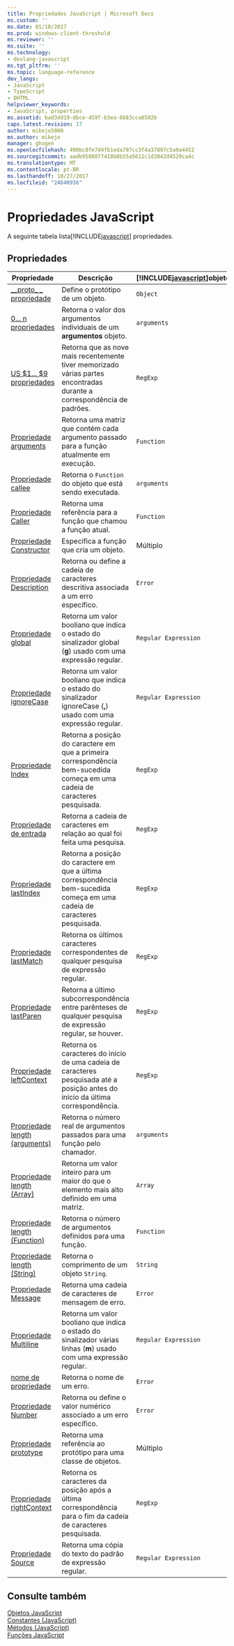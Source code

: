 ```yaml
---
title: Propriedades JavaScript | Microsoft Docs
ms.custom: ''
ms.date: 01/18/2017
ms.prod: windows-client-threshold
ms.reviewer: ''
ms.suite: ''
ms.technology:
- devlang-javascript
ms.tgt_pltfrm: ''
ms.topic: language-reference
dev_langs:
- JavaScript
- TypeScript
- DHTML
helpviewer_keywords:
- JavaScript, properties
ms.assetid: bad3dd19-dbce-459f-b3ea-6b83cca8502b
caps.latest.revision: 17
author: mikejo5000
ms.author: mikejo
manager: ghogen
ms.openlocfilehash: 490bc8fe7d4fb1eda797cc3f4a37897c5a9a4452
ms.sourcegitcommit: aadb9588877418b8b55a5612c1d3842d4520ca4c
ms.translationtype: MT
ms.contentlocale: pt-BR
ms.lasthandoff: 10/27/2017
ms.locfileid: "24640936"
---
```

# <a name="javascript-properties"></a>Propriedades JavaScript
A seguinte tabela lista[!INCLUDE[javascript](../../javascript/includes/javascript-md.md)] propriedades.  
  
## <a name="properties"></a>Propriedades  
  
|Propriedade|Descrição|[!INCLUDE[javascript](../../javascript/includes/javascript-md.md)]objeto|  
|--------------|-----------------|-----------------------------------------------------------------------|  
|[__proto\_ \_ propriedade](../../javascript/reference/proto-property-object-javascript.md)|Define o protótipo de um objeto.|`Object`|  
|[0... n propriedades](../../javascript/reference/0-dot-dot-dot-n-properties-arguments-javascript.md)|Retorna o valor dos argumentos individuais de um **argumentos** objeto.|`arguments`|  
|[US $1... $9 propriedades](../../javascript/reference/dollar-1-dot-dot-dot-dollar-9-properties-regexp-javascript.md)|Retorna que as nove mais recentemente tiver memorizado várias partes encontradas durante a correspondência de padrões.|`RegExp`|  
|[Propriedade arguments](../../javascript/reference/arguments-property-function-javascript.md)|Retorna uma matriz que contém cada argumento passado para a função atualmente em execução.|`Function`|  
|[Propriedade callee](../../javascript/reference/callee-property-arguments-javascript.md)|Retorna o `Function` do objeto que está sendo executada.|`arguments`|  
|[Propriedade Caller](../../javascript/reference/caller-property-function-javascript.md)|Retorna uma referência para a função que chamou a função atual.|`Function`|  
|[Propriedade Constructor](../../javascript/reference/constructor-property-object-javascript.md)|Especifica a função que cria um objeto.|Múltiplo|  
|[Propriedade Description](../../javascript/reference/description-property-error-javascript.md)|Retorna ou define a cadeia de caracteres descritiva associada a um erro específico.|`Error`|  
|[Propriedade global](../../javascript/reference/global-property-regular-expression-javascript.md)|Retorna um valor booliano que indica o estado do sinalizador global (**g**) usado com uma expressão regular.|`Regular Expression`|  
|[Propriedade ignoreCase](../../javascript/reference/ignorecase-property-regular-expression-javascript.md)|Retorna um valor booliano que indica o estado do sinalizador ignoreCase (**,**) usado com uma expressão regular.|`Regular Expression`|  
|[Propriedade Index](../../javascript/reference/index-property-regexp-javascript.md)|Retorna a posição do caractere em que a primeira correspondência bem-sucedida começa em uma cadeia de caracteres pesquisada.|`RegExp`|  
|[Propriedade de entrada](../../javascript/reference/input-property-dollar-regexp-javascript.md)|Retorna a cadeia de caracteres em relação ao qual foi feita uma pesquisa.|`RegExp`|  
|[Propriedade lastIndex](../../javascript/reference/lastindex-property-regexp-javascript.md)|Retorna a posição do caractere em que a última correspondência bem-sucedida começa em uma cadeia de caracteres pesquisada.|`RegExp`|  
|[Propriedade lastMatch](../../javascript/reference/lastmatch-property-dollar-regexp-javascript.md)|Retorna os últimos caracteres correspondentes de qualquer pesquisa de expressão regular.|`RegExp`|  
|[Propriedade lastParen](../../javascript/reference/lastparen-property-dollar-regexp-javascript.md)|Retorna a último subcorrespondência entre parênteses de qualquer pesquisa de expressão regular, se houver.|`RegExp`|  
|[Propriedade leftContext](../../javascript/reference/leftcontext-property-dollar-grave-regexp-javascript.md)|Retorna os caracteres do início de uma cadeia de caracteres pesquisada até a posição antes do início da última correspondência.|`RegExp`|  
|[Propriedade length (arguments)](../../javascript/reference/length-property-arguments-javascript.md)|Retorna o número real de argumentos passados para uma função pelo chamador.|`arguments`|  
|[Propriedade length (Array)](../../javascript/reference/length-property-array-javascript.md)|Retorna um valor inteiro para um maior do que o elemento mais alto definido em uma matriz.|`Array`|  
|[Propriedade length (Function)](../../javascript/reference/length-property-function-javascript.md)|Retorna o número de argumentos definidos para uma função.|`Function`|  
|[Propriedade length (String)](../../javascript/reference/length-property-string-javascript.md)|Retorna o comprimento de um objeto `String`.|`String`|  
|[Propriedade Message](../../javascript/reference/message-property-error-javascript.md)|Retorna uma cadeia de caracteres de mensagem de erro.|`Error`|  
|[Propriedade Multiline](../../javascript/reference/multiline-property-regular-expression-javascript.md)|Retorna um valor booliano que indica o estado do sinalizador várias linhas (**m**) usado com uma expressão regular.|`Regular Expression`|  
|[nome de propriedade](../../javascript/reference/name-property-error-javascript.md)|Retorna o nome de um erro.|`Error`|  
|[Propriedade Number](../../javascript/reference/number-property-error-javascript.md)|Retorna ou define o valor numérico associado a um erro específico.|`Error`|  
|[Propriedade prototype](../../javascript/reference/prototype-property-object-javascript.md)|Retorna uma referência ao protótipo para uma classe de objetos.|Múltiplo|  
|[Propriedade rightContext](../../javascript/reference/rightcontext-property-dollar-regexp-javascript.md)|Retorna os caracteres da posição após a última correspondência para o fim da cadeia de caracteres pesquisada.|`RegExp`|  
|[Propriedade Source](../../javascript/reference/source-property-regular-expression-javascript.md)|Retorna uma cópia do texto do padrão de expressão regular.|`Regular Expression`|  
  
## <a name="see-also"></a>Consulte também  
 [Objetos JavaScript](../../javascript/reference/javascript-objects.md)   
 [Constantes (JavaScript)](../../javascript/reference/javascript-constants.md)   
 [Métodos (JavaScript)](../../javascript/reference/javascript-methods.md)   
 [Funções JavaScript](../../javascript/reference/javascript-functions.md)